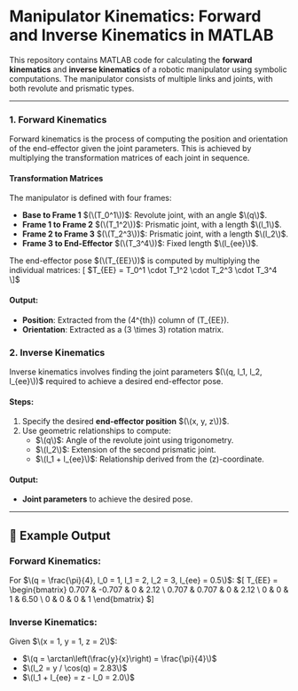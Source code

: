 # Manipulator Kinematics: Forward and Inverse Kinematics in MATLAB

This repository contains MATLAB code for calculating the **forward kinematics** and **inverse kinematics** of a robotic manipulator using symbolic computations. The manipulator consists of multiple links and joints, with both revolute and prismatic types.

---
### 1. **Forward Kinematics**

Forward kinematics is the process of computing the position and orientation of the end-effector given the joint parameters. This is achieved by multiplying the transformation matrices of each joint in sequence.

#### Transformation Matrices
The manipulator is defined with four frames:
- **Base to Frame 1** $(\(T_0^1\))$: Revolute joint, with an angle $\(q\)$.
- **Frame 1 to Frame 2** $(\(T_1^2\))$: Prismatic joint, with a length $\(l_1\)$.
- **Frame 2 to Frame 3** $(\(T_2^3\))$: Prismatic joint, with a length $\(l_2\)$.
- **Frame 3 to End-Effector** $(\(T_3^4\))$: Fixed length $\(l_{ee}\)$.

The end-effector pose $(\(T_{EE}\))$ is computed by multiplying the individual matrices:
\[
$T_{EE} = T_0^1 \cdot T_1^2 \cdot T_2^3 \cdot T_3^4
\]$

#### Output:
- **Position**: Extracted from the \(4^{th}\) column of \(T_{EE}\).
- **Orientation**: Extracted as a \(3 \times 3\) rotation matrix.

### 2. **Inverse Kinematics**

Inverse kinematics involves finding the joint parameters $(\(q, l_1, l_2, l_{ee}\))$ required to achieve a desired end-effector pose.

#### Steps:
1. Specify the desired **end-effector position** $(\(x, y, z\))$.
2. Use geometric relationships to compute:
   - $\(q\)$: Angle of the revolute joint using trigonometry.
   - $\(l_2\)$: Extension of the second prismatic joint.
   - $\(l_1 + l_{ee}\)$: Relationship derived from the \(z\)-coordinate.

#### Output:
- **Joint parameters** to achieve the desired pose.

---

## 🔢 Example Output

### Forward Kinematics:
For $\(q = \frac{\pi}{4}, l_0 = 1, l_1 = 2, l_2 = 3, l_{ee} = 0.5\)$:
$\[
T_{EE} = \begin{bmatrix} 
0.707 & -0.707 & 0 & 2.12 \\
0.707 & 0.707 & 0 & 2.12 \\
0 & 0 & 1 & 6.50 \\
0 & 0 & 0 & 1 
\end{bmatrix}
\$]

### Inverse Kinematics:
Given $\(x = 1, y = 1, z = 2\)$:
- $\(q = \arctan\left(\frac{y}{x}\right) = \frac{\pi}{4}\)$
- $\(l_2 = y / \cos(q) = 2.83\)$
- $\(l_1 + l_{ee} = z - l_0 = 2.0\)$
